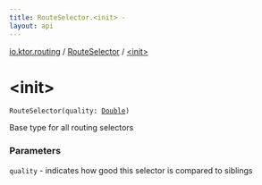 ```yaml
---
title: RouteSelector.<init> - 
layout: api
---
```


<div class='api-docs-breadcrumbs'><a href="../index.html">io.ktor.routing</a> / <a href="index.html">RouteSelector</a> / <a href="./-init-.html">&lt;init&gt;</a></div>

# &lt;init&gt;

<div class="signature"><code><span class="identifier">RouteSelector</span><span class="symbol">(</span><span class="parameterName" id="io.ktor.routing.RouteSelector$<init>(kotlin.Double)/quality">quality</span><span class="symbol">:</span>&nbsp;<a href="https://kotlinlang.org/api/latest/jvm/stdlib/kotlin/-double/index.html"><span class="identifier">Double</span></a><span class="symbol">)</span></code></div>

Base type for all routing selectors

### Parameters

<code>quality</code> - indicates how good this selector is compared to siblings